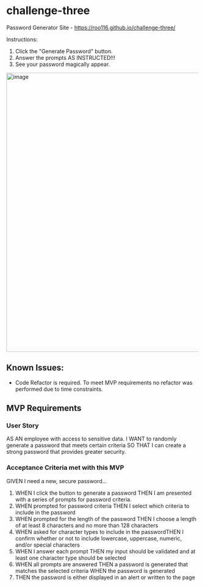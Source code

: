 # challenge-three
Password Generator
Site - https://roo116.github.io/challenge-three/

Instructions:
1. Click the "Generate Password" button.
2. Answer the prompts AS INSTRUCTED!!!
3. See your password magically appear.



<img width="731" alt="image" src="https://user-images.githubusercontent.com/101290674/166403372-facd1ed7-3da3-48bb-acc2-03f2219777e0.png">



## Known Issues:
* Code Refactor is required.  To meet MVP requirements no refactor was performed due to time constraints.


## MVP Requirements 

### User Story
AS AN employee with access to sensitive data.
I WANT to randomly generate a password that meets certain criteria
SO THAT I can create a strong password that provides greater security.

### Acceptance Criteria met with this MVP
GIVEN I need a new, secure password... 
1. WHEN I click the button to generate a password THEN I am presented with a series of prompts for password criteria.
2. WHEN prompted for password criteria THEN I select which criteria to include in the password
3. WHEN prompted for the length of the password THEN I choose a length of at least 8 characters and no more than 128 characters
4. WHEN asked for character types to include in the passwordTHEN I confirm whether or not to include lowercase, uppercase, numeric, and/or special characters
5. WHEN I answer each prompt THEN my input should be validated and at least one character type should be selected
6. WHEN all prompts are answered THEN a password is generated that matches the selected criteria
WHEN the password is generated
7. THEN the password is either displayed in an alert or written to the page

